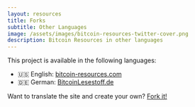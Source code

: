 ```yaml
---
layout: resources
title: Forks
subtitle: Other Languages
image: /assets/images/bitcoin-resources-twitter-cover.png
description: Bitcoin Resources in other languages
---
```


This project is available in the following languages:

- 🇺🇸 English: [bitcoin-resources.com](https://bitcoin-resources.com/)
- 🇩🇪 German: [BitcoinLesestoff.de](https://bitcoinlesestoff.de/)

Want to translate the site and create your own?
[Fork it!](https://github.com/bitcoin-resources/bitcoin-resources.github.io)
